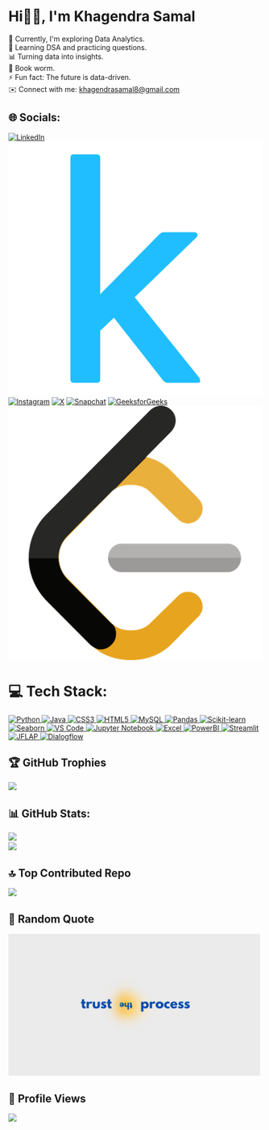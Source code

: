 # Hi👋🏻, I'm Khagendra Samal 
🔭 Currently, I'm exploring Data Analytics.<br>🌱 Learning DSA and practicing questions.<br>📊 Turning data into insights.<br>📖 Book worm.<br>⚡ Fun fact: The future is data-driven.<br>✉️ Connect with me: [khagendrasamal8@gmail.com](mailto:khagendrasamal8@gmail.com)<br>

## 🌐 Socials:
[![LinkedIn](https://img.icons8.com/?size=100&id=xuvGCOXi8Wyg&format=png&color=000000)](https://linkedin.com/in/khagendrasamal) 
[![Kaggle](https://github.com/khagendrasamal1/khagendrasamal1/raw/main/4373210_kaggle_logo_logos_icon.png)](https://kaggle.com/khagendrasamal) 
[![Instagram](https://img.icons8.com/?size=100&id=Xy10Jcu1L2Su&format=png&color=000000)](https://instagram.com/a1ok_sama1) 
[![X](https://img.icons8.com/?size=100&id=yoQabS8l0qpr&format=png&color=000000)](https://twitter.com/khagendrasamal) 
[![Snapchat](https://img.icons8.com/?size=100&id=KrtKMa6Fduil&format=png&color=000000)](https://www.snapchat.com/add/khagendrasamal) 
[![GeeksforGeeks](https://img.icons8.com/?size=100&id=AbQBhN9v62Ob&format=png&color=000000)](https://auth.geeksforgeeks.org/user/khagendra_1) 
[![LeetCode](https://github.com/khagendrasamal1/khagendrasamal1/raw/main/leetcode.png)](https://leetcode.com/khagendra_samal_1)

# 💻 Tech Stack:
[![Python](https://img.shields.io/badge/python-3670A0?style=for-the-badge&logo=python&logoColor=ffdd54) ![Java](https://img.shields.io/badge/java-%23ED8B00.svg?style=for-the-badge&logo=openjdk&logoColor=white) ![CSS3](https://img.shields.io/badge/css3-%231572B6.svg?style=for-the-badge&logo=css3&logoColor=white) ![HTML5](https://img.shields.io/badge/html5-%23E34F26.svg?style=for-the-badge&logo=html5&logoColor=white) ![MySQL](https://img.shields.io/badge/mysql-%2300000f.svg?style=for-the-badge&logo=mysql&logoColor=white) ![Pandas](https://img.shields.io/badge/pandas-%2300BFFF.svg?style=for-the-badge&logo=pandas&logoColor=white) ![Scikit-learn](https://img.shields.io/badge/scikit_learn-%23F7931E.svg?style=for-the-badge&logo=scikit-learn&logoColor=white) ![Seaborn](https://img.shields.io/badge/seaborn-%2324A4C1.svg?style=for-the-badge&logo=seaborn&logoColor=white) ![VS Code](https://img.shields.io/badge/VS%20Code-%23007ACC.svg?style=for-the-badge&logo=visual-studio-code&logoColor=white) ![Jupyter Notebook](https://img.shields.io/badge/Jupyter%20Notebook-%23F37626.svg?style=for-the-badge&logo=jupyter&logoColor=white) ![Excel](https://img.shields.io/badge/Microsoft%20Excel-%234B8BBE.svg?style=for-the-badge&logo=microsoft-excel&logoColor=white) ![PowerBI](https://img.shields.io/badge/Power%20BI-%23F2C811.svg?style=for-the-badge&logo=powerbi&logoColor=white) ![Streamlit](https://img.shields.io/badge/Streamlit-%23296DFF.svg?style=for-the-badge&logo=streamlit&logoColor=white) ![JFLAP](https://img.shields.io/badge/JFLAP-%23F5B7B1.svg?style=for-the-badge&logo=jflap&logoColor=white) ![Dialogflow](https://img.shields.io/badge/Google%20Dialogflow-%2300B2A9.svg?style=for-the-badge&logo=google-dialogflow&logoColor=white)
](https://github.com/khagendrasamal1)

## 🏆 GitHub Trophies
![](https://github-profile-trophy.vercel.app/?username=khagendrasamal1&theme=gitdimmed&no-frame=true&no-bg=true&margin-w=4)

## 📊 GitHub Stats:
![](https://github-readme-streak-stats.herokuapp.com/?user=khagendrasamal1&theme=dark&hide_border=false)<br/>
![](https://github-readme-stats.vercel.app/api/top-langs/?username=khagendrasamal1&theme=dark&hide_border=false&include_all_commits=true&count_private=false&layout=compact)

## 🔝 Top Contributed Repo
![](https://github-contributor-stats.vercel.app/api?username=khagendrasamal1&limit=5&theme=dark&combine_all_yearly_contributions=true)

## 🌟 Random Quote
<img src="./trust the process.png" alt="50-Day LeetCode Badge" width="500"/>

## 👀 Profile Views
[![](https://visitcount.itsvg.in/api?id=khagendrasamal1&icon=0&color=1)](https://visitcount.itsvg.in)
